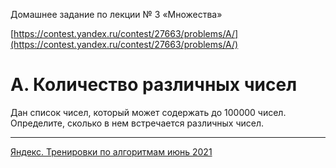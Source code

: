 Домашнее задание по лекции № 3 «Множества»

[https://contest.yandex.ru/contest/27663/problems/A/](https://contest.yandex.ru/contest/27663/problems/A/)

# A. Количество различных чисел

Дан список чисел, который может содержать до 100000 чисел. Определите, сколько в нем встречается различных чисел.

---

[Яндекс. Тренировки по алгоритмам июнь 2021](https://yandex.ru/yaintern/algorithm-training_1)

